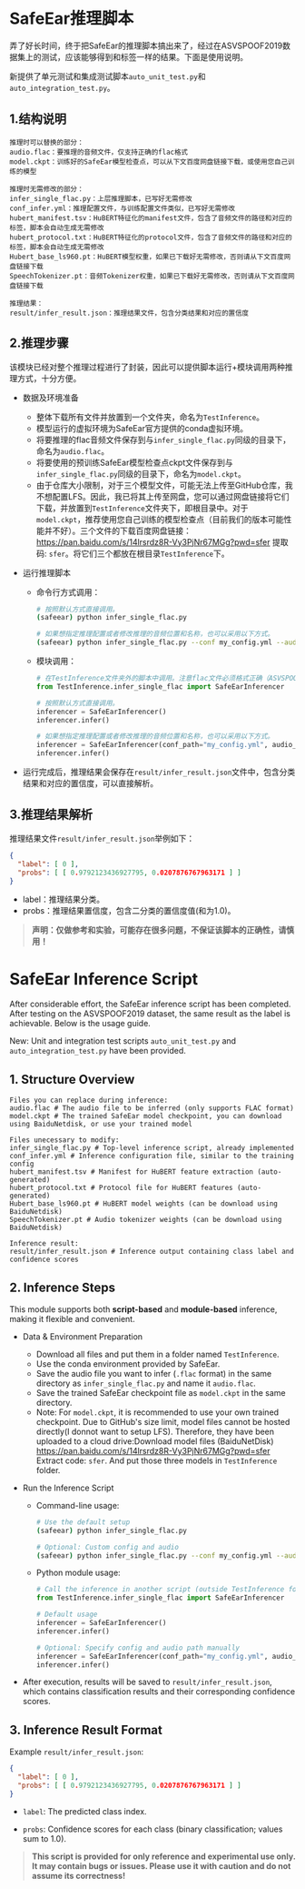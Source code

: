 # SafeEar推理脚本

弄了好长时间，终于把SafeEar的推理脚本搞出来了，经过在ASVSPOOF2019数据集上的测试，应该能够得到和标签一样的结果。下面是使用说明。

新提供了单元测试和集成测试脚本`auto_unit_test.py`和`auto_integration_test.py`。

## 1.结构说明

```
推理时可以替换的部分：
audio.flac：要推理的音频文件，仅支持正确的flac格式
model.ckpt：训练好的SafeEar模型检查点，可以从下文百度网盘链接下载，或使用您自己训练的模型

推理时无需修改的部分：
infer_single_flac.py：上层推理脚本，已写好无需修改
conf_infer.yml：推理配置文件，与训练配置文件类似，已写好无需修改
hubert_manifest.tsv：HuBERT特征化的manifest文件，包含了音频文件的路径和对应的标签，脚本会自动生成无需修改
hubert_protocol.txt：HuBERT特征化的protocol文件，包含了音频文件的路径和对应的标签，脚本会自动生成无需修改
Hubert_base_ls960.pt：HuBERT模型权重，如果已下载好无需修改，否则请从下文百度网盘链接下载
SpeechTokenizer.pt：音频Tokenizer权重，如果已下载好无需修改，否则请从下文百度网盘链接下载

推理结果：
result/infer_result.json：推理结果文件，包含分类结果和对应的置信度
```

## 2.推理步骤

该模块已经对整个推理过程进行了封装，因此可以提供脚本运行+模块调用两种推理方式，十分方便。

- 数据及环境准备
  - 整体下载所有文件并放置到一个文件夹，命名为`TestInference`。
  - 模型运行的虚拟环境为SafeEar官方提供的conda虚拟环境。
  - 将要推理的flac音频文件保存到与`infer_single_flac.py`同级的目录下，命名为`audio.flac`。
  - 将要使用的预训练SafeEar模型检查点ckpt文件保存到与`infer_single_flac.py`同级的目录下，命名为`model.ckpt`。
  - 由于仓库大小限制，对于三个模型文件，可能无法上传至GitHub仓库，我不想配置LFS。因此，我已将其上传至网盘，您可以通过网盘链接将它们下载，并放置到`TestInference`文件夹下，即根目录中。对于`model.ckpt`，推荐使用您自己训练的模型检查点（目前我们的版本可能性能并不好）。三个文件的下载百度网盘链接：https://pan.baidu.com/s/14lrsrdz8R-Vy3PjNr67MGg?pwd=sfer 提取码: `sfer`。将它们三个都放在根目录`TestInference`下。

- 运行推理脚本
  - 命令行方式调用：
      ```bash
      # 按照默认方式直接调用。
      (safeear) python infer_single_flac.py

      # 如果想指定推理配置或者修改推理的音频位置和名称，也可以采用以下方式。
      (safeear) python infer_single_flac.py --conf my_config.yml --audio my_audio.flac
      ```
  - 模块调用：
      ```python
      # 在TestInference文件夹外的脚本中调用。注意flac文件必须格式正确（ASVSPOOF2019数据集中的flac音频格式是正确的）。
      from TestInference.infer_single_flac import SafeEarInferencer

      # 按照默认方式直接调用。
      inferencer = SafeEarInferencer()
      inferencer.infer()

      # 如果想指定推理配置或者修改推理的音频位置和名称，也可以采用以下方式。
      inferencer = SafeEarInferencer(conf_path="my_config.yml", audio_path="my_audio.flac")
      inferencer.infer()
      ```
- 运行完成后，推理结果会保存在`result/infer_result.json`文件中，包含分类结果和对应的置信度，可以直接解析。

## 3.推理结果解析

推理结果文件`result/infer_result.json`举例如下：
```json
{
  "label": [ 0 ],
  "probs": [ [ 0.9792123436927795, 0.0207876767963171 ] ]
}
```
- label：推理结果分类。
- probs：推理结果置信度，包含二分类的置信度值(和为1.0)。

> **声明：仅做参考和实验，可能存在很多问题，不保证该脚本的正确性，请慎用！**


# SafeEar Inference Script

After considerable effort, the SafeEar inference script has been completed. After testing on the ASVSPOOF2019 dataset, the same result as the label is achievable. Below is the usage guide.

New: Unit and integration test scripts `auto_unit_test.py` and `auto_integration_test.py` have been provided.

## 1. Structure Overview

```
Files you can replace during inference:
audio.flac # The audio file to be inferred (only supports FLAC format)
model.ckpt # The trained SafeEar model checkpoint, you can download using BaiduNetdisk, or use your trained model

Files unecessary to modify:
infer_single_flac.py # Top-level inference script, already implemented
conf_infer.yml # Inference configuration file, similar to the training config
hubert_manifest.tsv # Manifest for HuBERT feature extraction (auto-generated)
hubert_protocol.txt # Protocol file for HuBERT features (auto-generated)
Hubert_base_ls960.pt # HuBERT model weights (can be download using BaiduNetdisk)
SpeechTokenizer.pt # Audio tokenizer weights (can be download using BaiduNetdisk)

Inference result:
result/infer_result.json # Inference output containing class label and confidence scores
```

## 2. Inference Steps

This module supports both **script-based** and **module-based** inference, making it flexible and convenient.

- Data & Environment Preparation
  - Download all files and put them in a folder named `TestInference`.
  - Use the conda environment provided by SafeEar.
  - Save the audio file you want to infer (`.flac` format) in the same directory as `infer_single_flac.py` and name it `audio.flac`.
  - Save the trained SafeEar checkpoint file as `model.ckpt` in the same directory.
  - Note: For `model.ckpt`, it is recommended to use your own trained checkpoint. Due to GitHub's size limit, model files cannot be hosted directly(I donnot want to setup LFS). Therefore, they have been uploaded to a cloud drive:Download model files (BaiduNetDisk) https://pan.baidu.com/s/14lrsrdz8R-Vy3PjNr67MGg?pwd=sfer Extract code: `sfer`. And put those three models in `TestInference` folder.


- Run the Inference Script

  - Command-line usage:
    ```bash
    # Use the default setup
    (safeear) python infer_single_flac.py

    # Optional: Custom config and audio
    (safeear) python infer_single_flac.py --conf my_config.yml --audio my_audio.flac
    ```
  - Python module usage:
    ```Python
    # Call the inference in another script (outside TestInference folder)
    from TestInference.infer_single_flac import SafeEarInferencer

    # Default usage
    inferencer = SafeEarInferencer()
    inferencer.infer()

    # Optional: Specify config and audio path manually
    inferencer = SafeEarInferencer(conf_path="my_config.yml", audio_path="my_audio.flac")
    inferencer.infer()
    ```

- After execution, results will be saved to `result/infer_result.json`, which contains classification results and their corresponding confidence scores.

## 3. Inference Result Format

Example `result/infer_result.json`:

```Json
{
  "label": [ 0 ],
  "probs": [ [ 0.9792123436927795, 0.0207876767963171 ] ]
}
```

- `label`: The predicted class index.

- `probs`: Confidence scores for each class (binary classification; values sum to 1.0).

> **This script is provided for only reference and experimental use only. It may contain bugs or issues. Please use it with caution and do not assume its correctness!**
